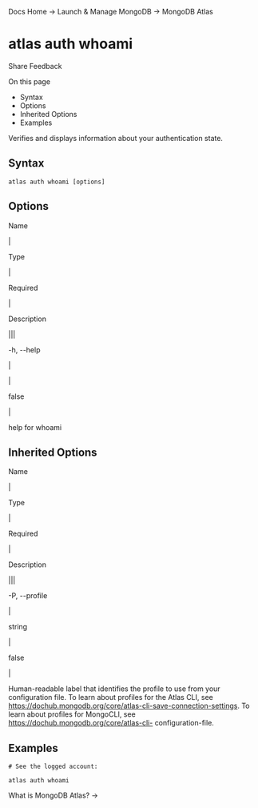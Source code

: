 Docs Home → Launch & Manage MongoDB → MongoDB Atlas

# atlas auth whoami

Share Feedback

On this page

  * Syntax
  * Options
  * Inherited Options
  * Examples

Verifies and displays information about your authentication state.

## Syntax

    
    
    atlas auth whoami [options]  
      
  
## Options

Name

|

Type

|

Required

|

Description  
  
|||  
  
-h, --help

|

|

false

|

help for whoami  
  
## Inherited Options

Name

|

Type

|

Required

|

Description  
  
|||  
  
-P, --profile

|

string

|

false

|

Human-readable label that identifies the profile to use from your
configuration file. To learn about profiles for the Atlas CLI, see
https://dochub.mongodb.org/core/atlas-cli-save-connection-settings. To learn
about profiles for MongoCLI, see https://dochub.mongodb.org/core/atlas-cli-
configuration-file.  
  
## Examples

    
    
    # See the logged account:  
      
    atlas auth whoami  
  
What is MongoDB Atlas? →

